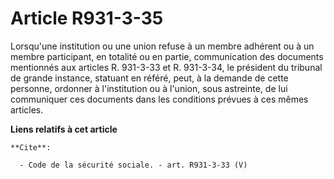 # Article R931-3-35

Lorsqu'une institution ou une union refuse à un membre adhérent ou à un membre participant, en totalité ou en partie,
communication des documents mentionnés aux articles R. 931-3-33 et R. 931-3-34, le président du tribunal de grande instance,
statuant en référé, peut, à la demande de cette personne, ordonner à l'institution ou à l'union, sous astreinte, de lui
communiquer ces documents dans les conditions prévues à ces mêmes articles.

**Liens relatifs à cet article**

	**Cite**:

	  - Code de la sécurité sociale. - art. R931-3-33 (V)
